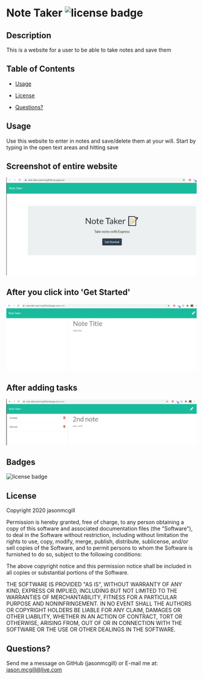 

# Note Taker ![license badge](https://img.shields.io/badge/License-MIT-Green)

## Description 
This is a website for a user to be able to take notes and save them



## Table of Contents

* [Usage](#usage)



* [License](#license)
* [Questions?](#questions?)




## Usage
Use this website to enter in notes and save/delete them at your will. Start by typing in the open text areas and hitting save


## Screenshot of entire website
![homepage](https://raw.githubusercontent.com/jasonmcgill/note-taker/master/app/public/assets/screenshots/mainpage.JPG)

## After you click into 'Get Started'
![add tasks](https://raw.githubusercontent.com/jasonmcgill/note-taker/master/app/public/assets/screenshots/blanknotes.JPG)

## After adding tasks
![tasks added](https://raw.githubusercontent.com/jasonmcgill/note-taker/master/app/public/assets/screenshots/filled%20out.JPG)




## Badges
![license badge](https://img.shields.io/badge/License-MIT-Green)

## License

Copyright 2020 jasonmcgill

Permission is hereby granted, free of charge, to any person obtaining a copy of this software and associated documentation files (the "Software"), to deal in the Software without restriction, including without limitation the rights to use, copy, modify, merge, publish, distribute, sublicense, and/or sell copies of the Software, and to permit persons to whom the Software is furnished to do so, subject to the following conditions:

The above copyright notice and this permission notice shall be included in all copies or substantial portions of the Software.

THE SOFTWARE IS PROVIDED "AS IS", WITHOUT WARRANTY OF ANY KIND, EXPRESS OR IMPLIED, INCLUDING BUT NOT LIMITED TO THE WARRANTIES OF MERCHANTABILITY, FITNESS FOR A PARTICULAR PURPOSE AND NONINFRINGEMENT. IN NO EVENT SHALL THE AUTHORS OR COPYRIGHT HOLDERS BE LIABLE FOR ANY CLAIM, DAMAGES OR OTHER LIABILITY, WHETHER IN AN ACTION OF CONTRACT, TORT OR OTHERWISE, ARISING FROM, OUT OF OR IN CONNECTION WITH THE SOFTWARE OR THE USE OR OTHER DEALINGS IN THE SOFTWARE.
    

## Questions? 
Send me a message on GitHub (jasonmcgill) or E-mail me at: jason.mcgill@live.com

